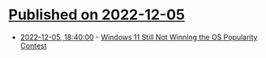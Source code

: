 # [Published on 2022-12-05](index.md)

* [2022-12-05, 18:40:00](https://tech.slashdot.org/story/22/12/05/1639243/windows-11-still-not-winning-the-os-popularity-contest?utm_source=rss1.0mainlinkanon&utm_medium=feed) - [Windows 11 Still Not Winning the OS Popularity Contest](https://tech.slashdot.org/story/22/12/05/1639243/windows-11-still-not-winning-the-os-popularity-contest?utm_source=rss1.0mainlinkanon&utm_medium=feed)
